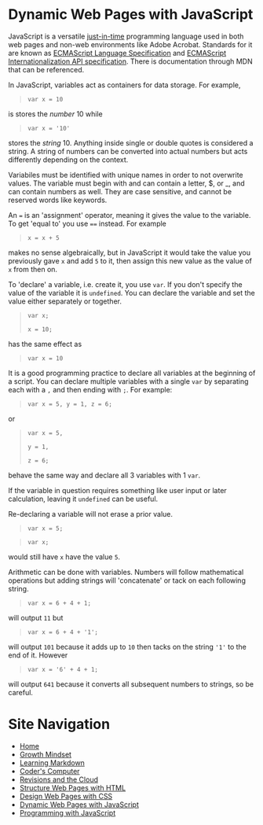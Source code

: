 # Dynamic Web Pages with JavaScript
JavaScript is a versatile [just-in-time](https://en.wikipedia.org/wiki/Just-in-time_compilation) programming language used in both web pages and non-web environments like Adobe Acrobat. Standards for it are known as [ECMAScript Language Specification](https://tc39.es/ecma262/) and [ECMAScript Internationalization API specification](https://tc39.es/ecma402/). There is documentation through MDN that can be referenced.

In JavaScript, variables act as containers for data storage. For example,

> `var x = 10`

is stores the *number* 10 while

> `var x = '10'`

stores the *string* 10. Anything inside single or double quotes is considered a string. A string of numbers can be converted into actual numbers but acts differently depending on the context.

Variabiles must be identified with unique names in order to not overwrite values. The variable must begin with and can contain a letter, $, or _, and can contain numbers as well. They are case sensitive, and cannot be reserved words like keywords.

An `=` is an 'assignment' operator, meaning it gives the value to the variable.  To get 'equal to' you use `==` instead. For example

> `x = x + 5`

makes no sense algebraically, but in JavaScript it would take the value you previously gave `x` and add `5` to it, then assign this new value as the value of `x` from then on.

To 'declare' a variable, i.e. create it, you use `var`. If you don't specify the value of the variable it is `undefined`. You can declare the variable and set the value either separately or together.

> `var x;`
> 
> `x = 10;`

has the same effect as 

> `var x = 10`

It is a good programming practice to declare all variables at the beginning of a script. You can declare multiple variables with a single `var` by separating each with a `,` and then ending with `;`. For example:

> `var x = 5, y = 1, z = 6;`

or 

> `var x = 5,`
> 
> `y = 1,`
> 
> `z = 6;`

behave the same way and declare all 3 variables with 1 `var`.

If the variable in question requires something like user input or later calculation, leaving it `undefined` can be useful.

Re-declaring a variable will not erase a prior value. 

> `var x = 5;`

> `var x;`

would still have `x` have the value `5`.

Arithmetic can be done with variables. Numbers will follow mathematical operations but adding strings will 'concatenate' or tack on each following string.

> `var x = 6 + 4 + 1;`

will output `11` but 

> `var x = 6 + 4 + '1';`

will output `101` because it adds up to `10` then tacks on the string `'1'` to the end of it. However

> `var x = '6' + 4 + 1;`

will output `641` because it converts all subsequent numbers to strings, so be careful.

# Site Navigation 
- [Home](README.md)
- [Growth Mindset](Growth_Mindset.md)
- [Learning Markdown](Learning_Markdown.md)
- [Coder's Computer](Coders_Computer.md)
- [Revisions and the Cloud](Revisions_and_the_Cloud.md)
- [Structure Web Pages with HTML](Structure_Web_Pages_with_HTML.md)
- [Design Web Pages with CSS](Design_Web_Pages_with_CSS.md)
- [Dynamic Web Pages with JavaScript](Dynamic_Web_Pages_with_JavaScript.md)
- [Programming with JavaScript](Programming_with_JavaScript.md)